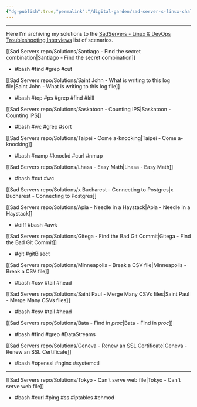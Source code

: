 ```yaml
---
{"dg-publish":true,"permalink":"/digital-garden/sad-server-s-linux-challenges/","noteIcon":"2"}
---
```


---
Here I'm archiving my solutions to the [SadServers - Linux & DevOps Troubleshooting Interviews](https://sadservers.com/) list of scenarios.

[[Sad Servers repo/Solutions/Santiago - Find the secret combination\|Santiago - Find the secret combination]]
- #bash #find #grep #cut  

[[Sad Servers repo/Solutions/Saint John - What is writing to this log file\|Saint John - What is writing to this log file]]
- #bash #top #ps #grep #find #kill

[[Sad Servers repo/Solutions/Saskatoon - Counting IPS\|Saskatoon - Counting IPS]]
- #bash #wc #grep #sort

[[Sad Servers repo/Solutions/Taipei - Come a-knocking\|Taipei - Come a-knocking]]
- #bash #namp #knockd #curl #nmap

[[Sad Servers repo/Solutions/Lhasa - Easy Math\|Lhasa - Easy Math]]
- #bash #cut #wc 

[[Sad Servers repo/Solutions/x Bucharest - Connecting to Postgres\|x Bucharest - Connecting to Postgres]]

[[Sad Servers repo/Solutions/Apia - Needle in a Haystack\|Apia - Needle in a Haystack]]
- #diff #bash #awk

[[Sad Servers repo/Solutions/Gitega - Find the Bad Git Commit\|Gitega - Find the Bad Git Commit]]
- #git #gitBisect

[[Sad Servers repo/Solutions/Minneapolis - Break a CSV file\|Minneapolis - Break a CSV file]]
- #bash #csv #tail #head

[[Sad Servers repo/Solutions/Saint Paul - Merge Many CSVs files\|Saint Paul - Merge Many CSVs files]]
- #bash #csv #tail #head

[[Sad Servers repo/Solutions/Bata - Find in _proc_\|Bata - Find in _proc_]]
- #bash #find #grep #DataStreams

[[Sad Servers repo/Solutions/Geneva - Renew an SSL Certificate\|Geneva - Renew an SSL Certificate]]
- #bash #openssl #nginx #systemctl

---

[[Sad Servers repo/Solutions/Tokyo - Can't serve web file\|Tokyo - Can't serve web file]]
- #bash #curl #ping #ss #iptables #chmod
